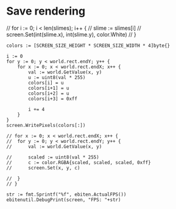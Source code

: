 # Save rendering

// for i := 0; i < len(slimes); i++ {
// slime := slimes[i]
// screen.Set(int(slime.x), int(slime.y), color.White)
// }

    colors := [SCREEN_SIZE_HEIGHT * SCREEN_SIZE_WIDTH * 4]byte{}

    i := 0
    for y := 0; y < world.rect.endY; y++ {
    	for x := 0; x < world.rect.endX; x++ {
    		val := world.GetValue(x, y)
    		u := uint8(val * 255)
    		colors[i] = u
    		colors[i+1] = u
    		colors[i+2] = u
    		colors[i+3] = 0xff

    		i += 4
    	}
    }
    screen.WritePixels(colors[:])

    // for x := 0; x < world.rect.endX; x++ {
    // 	for y := 0; y < world.rect.endY; y++ {
    // 		val := world.GetValue(x, y)

    // 		scaled := uint8(val * 255)
    // 		c := color.RGBA{scaled, scaled, scaled, 0xff}
    // 		screen.Set(x, y, c)

    // 	}
    // }

    str := fmt.Sprintf("%f", ebiten.ActualFPS())
    ebitenutil.DebugPrint(screen, "FPS: "+str)
